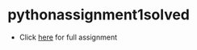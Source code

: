 # pythonassignment1solved

* Click <a href ="https://github.com/psrana/Assignment-Python/blob/main/Assignment%20-%20Basics%20of%20Python.pdf">here</a> for full assignment<br>
